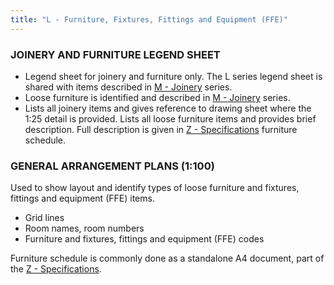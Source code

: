 ```yaml
---
title: "L - Furniture, Fixtures, Fittings and Equipment (FFE)"
---
```

### JOINERY AND FURNITURE LEGEND SHEET

- Legend sheet for joinery and furniture only. The L series legend sheet is shared with items described in [M - Joinery](notes/2_Alphabet/M%20-%20Joinery.md) series.
- Loose furniture is identified and described in [M - Joinery](notes/2_Alphabet/M%20-%20Joinery.md) series. 
- Lists all joinery items and gives reference to drawing sheet where the 1:25 detail is provided. Lists all loose furniture items and provides brief description. Full description is given in [Z - Specifications](notes/2_Alphabet/Z%20-%20Specifications.md) furniture schedule.

### GENERAL ARRANGEMENT PLANS (1:100)

Used to show layout and identify types of loose furniture and fixtures, fittings and equipment (FFE) items.

- Grid lines
- Room names, room numbers
- Furniture and fixtures, fittings and equipment (FFE) codes

Furniture schedule is commonly done as a standalone A4 document, part of the [Z - Specifications](notes/2_Alphabet/Z%20-%20Specifications.md).
